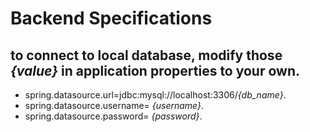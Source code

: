 # Backend Specifications
## to connect to local database, modify those _{value}_ in application properties to your own.
- spring.datasource.url=jdbc:mysql://localhost:3306/_{db_name}_. 
- spring.datasource.username= _{username}_. 
- spring.datasource.password= _{password}_. 
